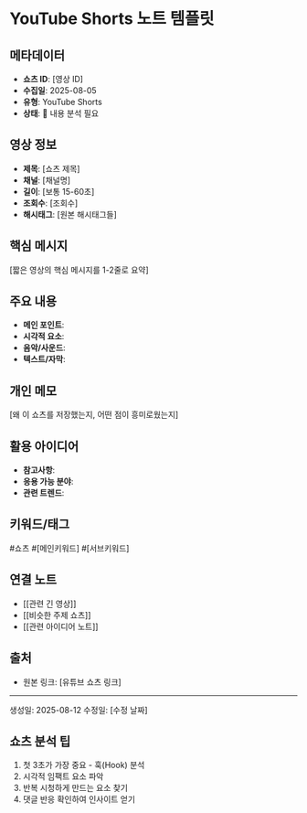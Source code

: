 # YouTube Shorts 노트 템플릿

## 메타데이터
- **쇼츠 ID**: [영상 ID]
- **수집일**: 2025-08-05
- **유형**: YouTube Shorts
- **상태**: 📝 내용 분석 필요

## 영상 정보
- **제목**: [쇼츠 제목]
- **채널**: [채널명]  
- **길이**: [보통 15-60초]
- **조회수**: [조회수]
- **해시태그**: [원본 해시태그들]

## 핵심 메시지
[짧은 영상의 핵심 메시지를 1-2줄로 요약]

## 주요 내용
- **메인 포인트**: 
- **시각적 요소**: 
- **음악/사운드**: 
- **텍스트/자막**: 

## 개인 메모
[왜 이 쇼츠를 저장했는지, 어떤 점이 흥미로웠는지]

## 활용 아이디어
- **참고사항**: 
- **응용 가능 분야**: 
- **관련 트렌드**: 

## 키워드/태그
#쇼츠 #[메인키워드] #[서브키워드]

## 연결 노트
- [[관련 긴 영상]]
- [[비슷한 주제 쇼츠]]
- [[관련 아이디어 노트]]

## 출처
- 원본 링크: [유튜브 쇼츠 링크]

---
생성일: 2025-08-12
수정일: [수정 날짜]

## 쇼츠 분석 팁
1. 첫 3초가 가장 중요 - 훅(Hook) 분석
2. 시각적 임팩트 요소 파악
3. 반복 시청하게 만드는 요소 찾기
4. 댓글 반응 확인하여 인사이트 얻기